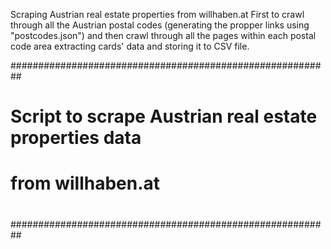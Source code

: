 

Scraping Austrian real estate properties from willhaben.at 
First to crawl through all the Austrian postal codes (generating the propper links using "postcodes.json") 
and then crawl through all the pages within each postal code area extracting cards' data and storing it to CSV file.

##########################################################
#
# Script to scrape Austrian real estate properties data
#                   from willhaben.at
#
##########################################################